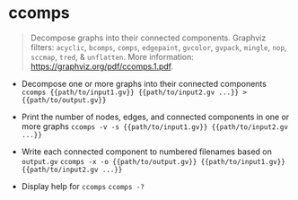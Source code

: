 # ccomps
> Decompose graphs into their connected components.
> Graphviz filters: `acyclic`, `bcomps`, `comps`, `edgepaint`, `gvcolor`, `gvpack`, `mingle`, `nop`, `sccmap`, `tred`, & `unflatten`.
> More information: <https://graphviz.org/pdf/ccomps.1.pdf>.

- Decompose one or more graphs into their connected components
`ccomps {{path/to/input1.gv}} {{path/to/input2.gv ...}} > {{path/to/output.gv}}`

- Print the number of nodes, edges, and connected components in one or more graphs
`ccomps -v -s {{path/to/input1.gv}} {{path/to/input2.gv ...}}`

- Write each connected component to numbered filenames based on `output.gv`
`ccomps -x -o {{path/to/output.gv}} {{path/to/input1.gv}} {{path/to/input2.gv ...}}`

- Display help for `ccomps`
`ccomps -?`
